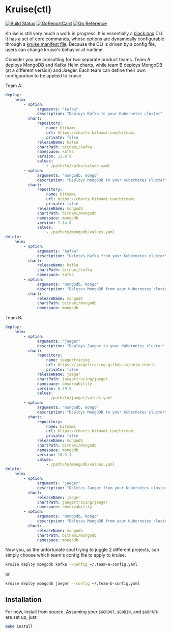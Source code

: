 # Kruise(ctl)

[![Build Status](https://github.com/j2udevelopment/kruise/workflows/build/badge.svg?branch=master)](https://github.com/j2udevelopment/kruise/actions?query=workflow%3Abuild+branch%3Amaster)
[![GoReportCard](https://goreportcard.com/badge/github.com/j2udevelopment/kruise)](https://goreportcard.com/report/github.com/j2udevelopment/kruise)
[![Go Reference](https://pkg.go.dev/badge/github.com/j2udevelopment/kruise.svg)](https://pkg.go.dev/github.com/j2udevelopment/kruise)

Kruise is still very much a work in progress. It is essentially a
[black box](https://en.wikipedia.org/wiki/Black_box) CLI. It has a set of core
commands, whose options are dynamically configurable through a
[kruise manifest file](examples/kruise.yaml). Because the CLI is driven by a
config file, users can change kruise's behavior at runtime.

Consider you are consulting for two separate product teams. Team A deploys
MongoDB and Kafka Helm charts, while team B deploys MongoDB (at a different
version) and Jaeger. Each team can define their own configuration to be applied
to kruise.

Team A:

```yaml
deploy:
    helm:
        - option:
              arguments: "kafka"
              description: "Deploys Kafka to your Kubernetes cluster"
          chart:
              repository:
                  name: bitnami
                  url: https://charts.bitnami.com/bitnami
                  private: false
              releaseName: kafka
              chartPath: bitnami/kafka
              namespace: kafka
              version: 11.8.9
              values:
                  - /path/to/kafka/values.yaml
        - option:
              arguments: "mongodb, mongo"
              description: "Deploys MongoDB to your Kubernetes cluster"
          chart:
              repository:
                  name: bitnami
                  url: https://charts.bitnami.com/bitnami
                  private: false
              releaseName: mongodb
              chartPath: bitnami/mongodb
              namespace: mongodb
              version: 7.14.8
              values:
                  - /path/to/mongodb/values.yaml
delete:
    helm:
        - option:
              arguments: "kafka"
              description: "Deletes Kafka from your Kubernetes cluster"
          chart:
              releaseName: kafka
              chartPath: bitnami/kafka
              namespace: kafka
        - option:
              arguments: "mongodb, mongo"
              description: "Deletes MongoDB from your Kubernetes cluster"
          chart:
              releaseName: mongodb
              chartPath: bitnami/mongodb
              namespace: mongodb
```

Team B:

```yaml
deploy:
    helm:
        - option:
              arguments: "jaeger"
              description: "Deploys Jaeger to your Kubernetes cluster"
          chart:
              repository:
                  name: jaegertracing
                  url: https://jaegertracing.github.io/helm-charts
                  private: false
              releaseName: jaeger
              chartPath: jaegertracing/jaeger
              namespace: observability
              version: 0.39.5
              values:
                  - /path/to/jaeger/values.yaml
        - option:
              arguments: "mongodb, mongo"
              description: "Deploys MongoDB to your Kubernetes cluster"
          chart:
              repository:
                  name: bitnami
                  url: https://charts.bitnami.com/bitnami
                  private: false
              releaseName: mongodb
              chartPath: bitnami/mongodb
              namespace: mongodb
              version: 10.3.1
              values:
                  - /path/to/mongodb/values.yaml
delete:
    helm:
        - option:
              arguments: "jaeger"
              description: "Deletes Jaeger from your Kubernetes cluster"
          chart:
              releaseName: jaeger
              chartPath: jaegertracing/jaeger
              namespace: observability
        - option:
              arguments: "mongodb, mongo"
              description: "Deletes MongoDB from your Kubernetes cluster"
          chart:
              releaseName: mongodb
              chartPath: bitnami/mongodb
              namespace: mongodb
```

Now you, as the unfortunate soul trying to juggle 2 different projects, can
simply choose which team's config file to apply to kruise.

```zsh
kruise deploy mongodb kafka --config ~/.team-a-config.yaml
```

or

```zsh
kruise deploy mongodb jaeger --config ~/.team-b-config.yaml
```

## Installation

For now, install from source. Assuming your `$GOROOT`, `$GOBIN`, and `$GOPATH`
are set up, just:

```zsh
make install
```
